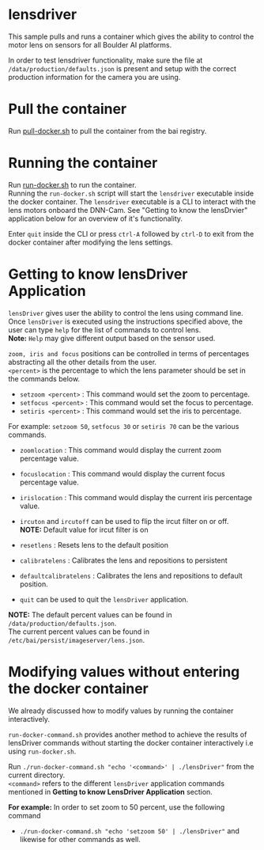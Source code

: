 # lensdriver

This sample pulls and runs a container which gives the ability to control the motor lens on sensors for all Boulder AI platforms.

In order to test lensdriver functionality, make sure the file at `/data/production/defaults.json` is present and setup with the correct
production information for the camera you are using.

# Pull the container
Run [pull-docker.sh](pull-docker.sh) to pull the container from the bai registry.

# Running the container

Run [run-docker.sh](run-docker.sh) to run the container.  
Running the `run-docker.sh` script will start the `lensdriver` executable inside the docker container. The `lensdriver` executable
is a CLI to interact with the lens motors onboard the DNN-Cam. See "Getting to know the lensDrvier" application below for an overview
of it's functionality. 

Enter `quit` inside the CLI or press `ctrl-A` followed by `ctrl-D` to exit from the docker container after modifying the lens settings.  

# Getting to know lensDriver Application  
`lensDriver` gives user the ability to control the lens using command line.
Once `lensDriver` is executed using the instructions specified above, the user can type `help` for the list of commands to control lens.  
**Note:** `Help` may give different output based on the sensor used.  

`zoom, iris and focus` positions can be controlled in terms of percentages abstracting all the other details from the user.  
`<percent>` is the percentage to which the lens parameter should be set in the commands below.

- `setzoom <percent>` : This command would set the zoom to *<percent>* percentage.  
- `setfocus <percent>` : This command would set the focus to *<percent>* percentage.  
- `setiris <percent>` : This command would set the iris to *<percent>* percentage.

For example: `setzoom 50`, `setfocus 30` or `setiris 70` can be the various commands.  
  
- `zoomlocation` : This command would display the current zoom percentage value.  
- `focuslocation` : This command would display the current focus percentage value.  
- `irislocation` : This command would display the current iris percentage value.

- `ircuton` and `ircutoff` can be used to flip the ircut filter on or off.   
**NOTE:** Default value  for ircut filter is on  
- `resetlens` : Resets lens to the default position   
- `calibratelens` : Calibrates the lens and repositions to persistent   
- `defaultcalibratelens` : Calibrates the lens and repositions to default position.   
- `quit` can be used to quit the `lensDriver` application.  
  
**NOTE:**
The default percent values can be found in `/data/production/defaults.json`.  
The current percent values can be found in `/etc/bai/persist/imageserver/lens.json`.   
  

# Modifying values without entering the docker container

We already discussed how to modify values by running the container interactively.

`run-docker-command.sh` provides another method to achieve the results of lensDriver commands without starting the docker container interactively i.e using `run-docker.sh`.

Run `./run-docker-command.sh "echo '<command>' | ./lensDriver"` from the current directory.  
`<command>` refers to the different `lensDriver` application commands mentioned in **Getting to know LensDriver Application** section.  
  
**For example:** In order to set zoom to 50 percent, use the following command   
- `./run-docker-command.sh "echo 'setzoom 50' | ./lensDriver"` and likewise for other commands as well.
